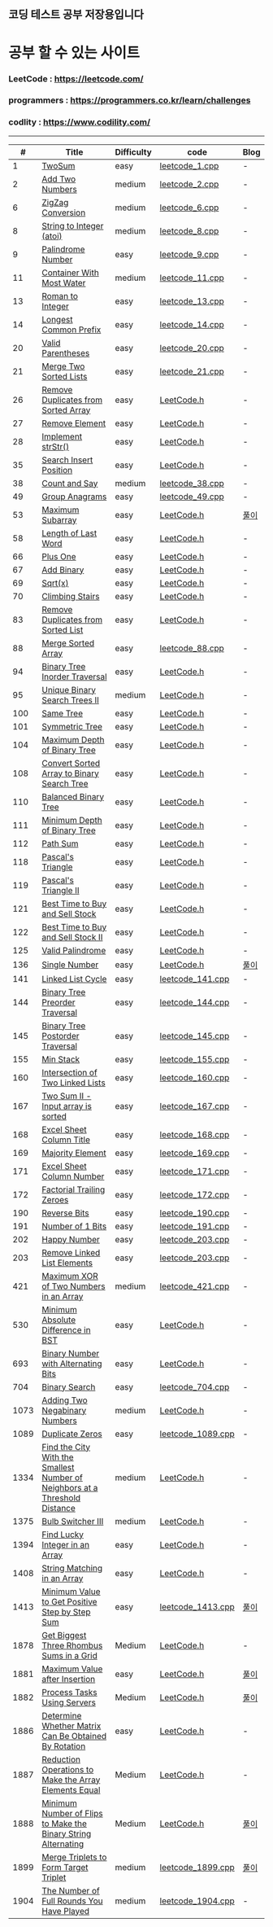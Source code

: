 ## 코딩 테스트 공부 저장용입니다

# 공부 할 수 있는 사이트

### LeetCode : https://leetcode.com/

### programmers : https://programmers.co.kr/learn/challenges

### codlity : https://www.codility.com/

---

| #    | Title                                                                                                                                                                                     | Difficulty | code                                                     | Blog                                                                                       |
|------|-------------------------------------------------------------------------------------------------------------------------------------------------------------------------------------------|------------|----------------------------------------------------------|--------------------------------------------------------------------------------------------|
| 1    | [TwoSum](https://leetcode.com/problems/two-sum/)                                                                                                                                          | easy       | [leetcode_1.cpp](LeetCode/LeetCode/leetcode_1.cpp)       | -                                                                                          |
| 2    | [Add Two Numbers](https://leetcode.com/problems/add-two-numbers)                                                                                                                          | medium     | [leetcode_2.cpp](LeetCode/LeetCode/leetcode_2.cpp)       | -                                                                                          |
| 6    | [ZigZag Conversion](https://leetcode.com/problems/zigzag-conversion/)                                                                                                                     | medium     | [leetcode_6.cpp](LeetCode/LeetCode/leetcode_6.cpp)       | -                                                                                          |
| 8    | [String to Integer (atoi)](https://leetcode.com/problems/string-to-integer-atoi/)                                                                                                                     | medium     | [leetcode_8.cpp](LeetCode/LeetCode/leetcode_8.cpp)       | -                                                                                          |
| 9    | [Palindrome Number](https://leetcode.com/problems/palindrome-number/)                                                                                                                     | easy       | [leetcode_9.cpp](LeetCode/LeetCode/leetcode_9.cpp)       | -                                                                                          |
| 11   | [Container With Most Water](https://leetcode.com/problems/container-with-most-water/)                                                                                                                     | medium       | [leetcode_11.cpp](LeetCode/LeetCode/leetcode_11.cpp)       | -                                                                                          |
| 13   | [Roman to Integer](https://leetcode.com/problems/roman-to-integer/)                                                                                                                       | easy       | [leetcode_13.cpp](LeetCode/LeetCode/leetcode_13.cpp)     | -                                                                                          |
| 14   | [Longest Common Prefix](https://leetcode.com/problems/longest-common-prefix/)                                                                                                             | easy       | [leetcode_14.cpp](LeetCode/LeetCode/leetcode_14.cpp)     | -                                                                                          |
| 20   | [Valid Parentheses](https://leetcode.com/problems/valid-parentheses/)                                                                                                                     | easy       | [leetcode_20.cpp](LeetCode/LeetCode/leetcode_20.cpp)     | -                                                                                          |
| 21   | [Merge Two Sorted Lists](https://leetcode.com/problems/merge-two-sorted-lists/)                                                                                                           | easy       | [leetcode_21.cpp](LeetCode/LeetCode/leetcode_21.cpp)     | -                                                                                          |
| 26   | [Remove Duplicates from Sorted Array](https://leetcode.com/problems/remove-duplicates-from-sorted-array/)                                                                                 | easy       | [LeetCode.h](LeetCode/LeetCode/LeetCode.h)               | -                                                                                          |
| 27   | [Remove Element](https://leetcode.com/problems/remove-element/)                                                                                                                           | easy       | [LeetCode.h](LeetCode/LeetCode/LeetCode.h)               | -                                                                                          |
| 28   | [Implement strStr()](https://leetcode.com/problems/implement-strstr/)                                                                                                                     | easy       | [LeetCode.h](LeetCode/LeetCode/LeetCode.h)               | -                                                                                          |
| 35   | [Search Insert Position](https://leetcode.com/problems/search-insert-position/)                                                                                                           | easy       | [LeetCode.h](LeetCode/LeetCode/LeetCode.h)               | -                                                                                          |
| 38   | [Count and Say](https://leetcode.com/problems/count-and-say/)                                                                                                                             | medium     | [leetcode_38.cpp](LeetCode/LeetCode/leetcode_38.cpp)     | -                                                                                          |
| 49   | [Group Anagrams](https://leetcode.com/problems/group-anagrams/)                                                                                                                           | easy       | [leetcode_49.cpp](LeetCode/LeetCode/leetcode_49.cpp)     | -                                                                                          |
| 53   | [Maximum Subarray](https://leetcode.com/problems/maximum-subarray/)                                                                                                                       | easy       | [LeetCode.h](LeetCode/LeetCode/LeetCode.h)               | [풀이](https://www.notion.so/Leetcode-53-1baf0dff736d45a19a9544309d904b1a)                   |
| 58   | [Length of Last Word](https://leetcode.com/problems/length-of-last-word/)                                                                                                                 | easy       | [LeetCode.h](LeetCode/LeetCode/LeetCode.h)               | -                                                                                          |
| 66   | [Plus One](https://leetcode.com/problems/plus-one/)                                                                                                                                       | easy       | [LeetCode.h](LeetCode/LeetCode/LeetCode.h)               | -                                                                                          |
| 67   | [Add Binary](https://leetcode.com/problems/add-binary/)                                                                                                                                   | easy       | [LeetCode.h](LeetCode/LeetCode/LeetCode.h)               | -                                                                                          |
| 69   | [Sqrt(x)](https://leetcode.com/problems/sqrtx/)                                                                                                                                           | easy       | [LeetCode.h](LeetCode/LeetCode/LeetCode.h)               | -                                                                                          |
| 70   | [Climbing Stairs](https://leetcode.com/problems/climbing-stairs/)                                                                                                                         | easy       | [LeetCode.h](LeetCode/LeetCode/LeetCode.h)               | -                                                                                          |
| 83   | [Remove Duplicates from Sorted List](https://leetcode.com/problems/remove-duplicates-from-sorted-list/)                                                                                   | easy       | [LeetCode.h](LeetCode/LeetCode/LeetCode.h)               | -                                                                                          |
| 88   | [Merge Sorted Array](https://leetcode.com/problems/merge-sorted-array/)                                                                                                                   | easy       | [leetcode_88.cpp](LeetCode/LeetCode/leetcode_88.cpp)     | -                                                                                          |
| 94   | [Binary Tree Inorder Traversal](https://leetcode.com/problems/binary-tree-inorder-traversal/)                                                                                             | easy       | [LeetCode.h](LeetCode/LeetCode/LeetCode.h)               | -                                                                                          |
| 95   | [Unique Binary Search Trees II](https://leetcode.com/problems/unique-binary-search-trees-ii/)                                                                                             | medium     | [LeetCode.h](LeetCode/LeetCode/LeetCode.h)               | -                                                                                          |
| 100  | [Same Tree](https://leetcode.com/problems/same-tree/)                                                                                                                                     | easy       | [LeetCode.h](LeetCode/LeetCode/LeetCode.h)               | -                                                                                          |
| 101  | [Symmetric Tree](https://leetcode.com/problems/symmetric-tree/)                                                                                                                           | easy       | [LeetCode.h](LeetCode/LeetCode/LeetCode.h)               | -                                                                                          |
| 104  | [Maximum Depth of Binary Tree](https://leetcode.com/problems/maximum-depth-of-binary-tree/)                                                                                               | easy       | [LeetCode.h](LeetCode/LeetCode/LeetCode.h)               | -                                                                                          |
| 108  | [Convert Sorted Array to Binary Search Tree](https://leetcode.com/problems/convert-sorted-array-to-binary-search-tree/)                                                                   | easy       | [LeetCode.h](LeetCode/LeetCode/LeetCode.h)               | -                                                                                          |
| 110  | [Balanced Binary Tree](https://leetcode.com/problems/balanced-binary-tree/)                                                                                                               | easy       | [LeetCode.h](LeetCode/LeetCode/LeetCode.h)               | -                                                                                          |
| 111  | [Minimum Depth of Binary Tree](https://leetcode.com/problems/minimum-depth-of-binary-tree/)                                                                                               | easy       | [LeetCode.h](LeetCode/LeetCode/LeetCode.h)               | -                                                                                          |
| 112  | [Path Sum](https://leetcode.com/problems/path-sum/)                                                                                                                                       | easy       | [LeetCode.h](LeetCode/LeetCode/LeetCode.h)               | -                                                                                          |
| 118  | [Pascal's Triangle](https://leetcode.com/problems/pascals-triangle/)                                                                                                                      | easy       | [LeetCode.h](LeetCode/LeetCode/LeetCode.h)               | -                                                                                          |
| 119  | [Pascal's Triangle II](https://leetcode.com/problems/pascals-triangle-ii/)                                                                                                                | easy       | [LeetCode.h](LeetCode/LeetCode/LeetCode.h)               | -                                                                                          |
| 121  | [Best Time to Buy and Sell Stock](https://leetcode.com/problems/best-time-to-buy-and-sell-stock/)                                                                                         | easy       | [LeetCode.h](LeetCode/LeetCode/LeetCode.h)               | -                                                                                          |
| 122  | [Best Time to Buy and Sell Stock II](https://leetcode.com/problems/best-time-to-buy-and-sell-stock-ii/)                                                                                   | easy       | [LeetCode.h](LeetCode/LeetCode/LeetCode.h)               | -                                                                                          |
| 125  | [Valid Palindrome](https://leetcode.com/problems/valid-palindrome/)                                                                                                                       | easy       | [LeetCode.h](LeetCode/LeetCode/LeetCode.h)               | -                                                                                          |
| 136  | [Single Number](https://leetcode.com/problems/single-number/)                                                                                                                             | easy       | [LeetCode.h](LeetCode/LeetCode/LeetCode.h)               | [풀이](https://www.notion.so/C-XOR-4f3e6a2ccf324a4591ea7cfdaef304b9)                         |
| 141  | [Linked List Cycle](https://leetcode.com/problems/linked-list-cycle/)                                                                                                                     | easy       | [leetcode_141.cpp](LeetCode/LeetCode/leetcode_141.cpp)   | -                                                                                          |
| 144  | [Binary Tree Preorder Traversal](https://leetcode.com/problems/binary-tree-preorder-traversal/)                                                                                           | easy       | [leetcode_144.cpp](LeetCode/LeetCode/leetcode_144.cpp)   | -                                                                                          |
| 145  | [Binary Tree Postorder Traversal](https://leetcode.com/problems/binary-tree-postorder-traversal/)                                                                                         | easy       | [leetcode_145.cpp](LeetCode/LeetCode/leetcode_145.cpp)   | -                                                                                          |
| 155  | [Min Stack](https://leetcode.com/problems/min-stack/)                                                                                                                                     | easy       | [leetcode_155.cpp](LeetCode/LeetCode/leetcode_155.cpp)   | -                                                                                          |
| 160  | [Intersection of Two Linked Lists](https://leetcode.com/problems/intersection-of-two-linked-lists/)                                                                                       | easy       | [leetcode_160.cpp](LeetCode/LeetCode/leetcode_160.cpp)   | -                                                                                          |
| 167  | [Two Sum II - Input array is sorted](https://leetcode.com/problems/two-sum-ii-input-array-is-sorted/)                                                                                     | easy       | [leetcode_167.cpp](LeetCode/LeetCode/leetcode_167.cpp)   | -                                                                                          |
| 168  | [Excel Sheet Column Title](https://leetcode.com/problems/excel-sheet-column-title/)                                                                                                       | easy       | [leetcode_168.cpp](LeetCode/LeetCode/leetcode_168.cpp)   | -                                                                                          |
| 169  | [Majority Element](https://leetcode.com/problems/majority-element/)                                                                                                                       | easy       | [leetcode_169.cpp](LeetCode/LeetCode/leetcode_169.cpp)   | -                                                                                          |
| 171  | [Excel Sheet Column Number](https://leetcode.com/problems/excel-sheet-column-number/)                                                                                                     | easy       | [leetcode_171.cpp](LeetCode/LeetCode/leetcode_171.cpp)   | -                                                                                          |
| 172  | [Factorial Trailing Zeroes](https://leetcode.com/problems/factorial-trailing-zeroes/)                                                                                                     | easy       | [leetcode_172.cpp](LeetCode/LeetCode/leetcode_172.cpp)   | -                                                                                          |
| 190  | [Reverse Bits](https://leetcode.com/problems/reverse-bits/)                                                                                                                               | easy       | [leetcode_190.cpp](LeetCode/LeetCode/leetcode_190.cpp)   | -                                                                                          |
| 191  | [Number of 1 Bits](https://leetcode.com/problems/number-of-1-bits/)                                                                                                                       | easy       | [leetcode_191.cpp](LeetCode/LeetCode/leetcode_191.cpp)   | -                                                                                          |
| 202  | [Happy Number](https://leetcode.com/problems/happy-number/)                                                                                                                               | easy       | [leetcode_203.cpp](LeetCode/LeetCode/leetcode_202.cpp)   | -                                                                                          |
| 203  | [Remove Linked List Elements](https://leetcode.com/problems/remove-linked-list-elements/)                                                                                                 | easy       | [leetcode_203.cpp](LeetCode/LeetCode/leetcode_202.cpp)   | -                                                                                          |
| 421  | [Maximum XOR of Two Numbers in an Array](https://leetcode.com/problems/maximum-xor-of-two-numbers-in-an-array/)                                                                           | medium     | [leetcode_421.cpp](LeetCode/LeetCode/leetcode_421.cpp)   | -                                                                                          |
| 530  | [Minimum Absolute Difference in BST](https://leetcode.com/problems/minimum-absolute-difference-in-bst/)                                                                                   | easy       | [LeetCode.h](LeetCode/LeetCode/LeetCode.h)               | -                                                                                          |
| 693  | [Binary Number with Alternating Bits](https://leetcode.com/problems/binary-number-with-alternating-bits/)                                                                                 | easy       | [LeetCode.h](LeetCode/LeetCode/LeetCode.h)               | -                                                                                          |
| 704  | [Binary Search](https://leetcode.com/problems/binary-search/)                                                                                                                             | easy       | [leetcode_704.cpp](LeetCode/LeetCode/leetcode_704.cpp)   | -                                                                                          |
| 1073 | [Adding Two Negabinary Numbers](https://leetcode.com/problems/adding-two-negabinary-numbers/)                                                                                             | medium     | [LeetCode.h](LeetCode/LeetCode/LeetCode.h)               | -                                                                                          |
| 1089 | [Duplicate Zeros](https://leetcode.com/problems/duplicate-zeros/)                                                                                                                         | easy       | [leetcode_1089.cpp](LeetCode/LeetCode/leetcode_1089.cpp) | -                                                                                          |
| 1334 | [Find the City With the Smallest Number of Neighbors at a Threshold Distance](https://leetcode.com/problems/find-the-city-with-the-smallest-number-of-neighbors-at-a-threshold-distance/) | medium     | [LeetCode.h](LeetCode/LeetCode/LeetCode.h)               | -                                                                                          |
| 1375 | [Bulb Switcher III](https://leetcode.com/problems/bulb-switcher-iii/)                                                                                                                     | medium     | [LeetCode.h](LeetCode/LeetCode/LeetCode.h)               | -                                                                                          |
| 1394 | [Find Lucky Integer in an Array](https://leetcode.com/problems/find-lucky-integer-in-an-array/)                                                                                           | easy       | [LeetCode.h](LeetCode/LeetCode/LeetCode.h)               | -                                                                                          |
| 1408 | [String Matching in an Array](https://leetcode.com/problems/string-matching-in-an-array/)                                                                                                 | easy       | [LeetCode.h](LeetCode/LeetCode/LeetCode.h)               | -                                                                                          |
| 1413 | [Minimum Value to Get Positive Step by Step Sum](https://leetcode.com/problems/minimum-value-to-get-positive-step-by-step-sum/)                                                           | easy       | [leetcode_1413.cpp](LeetCode/LeetCode/leetcode_1413.cpp) | [풀이](https://www.notion.so/Leetcode-1413-33e88dcdbb484babbd1ef617302d956a)                 |
| 1878 | [Get Biggest Three Rhombus Sums in a Grid](https://leetcode.com/problems/get-biggest-three-rhombus-sums-in-a-grid/)                                                                       | Medium     | [LeetCode.h](LeetCode/LeetCode/LeetCode.h)               | -                                                                                          |
| 1881 | [Maximum Value after Insertion](https://leetcode.com/problems/maximum-value-after-insertion/)                                                                                             | easy       | [LeetCode.h](LeetCode/LeetCode/LeetCode.h)               | [풀이](https://www.notion.so/Maximum-Value-after-Insertion-df38a892d28b45bf8d66a26b60842a9a) |
| 1882 | [Process Tasks Using Servers](https://leetcode.com/problems/process-tasks-using-servers/)                                                                                                 | Medium     | [LeetCode.h](LeetCode/LeetCode/LeetCode.h)               | [풀이](https://www.notion.so/Process-Tasks-Using-Servers-33467a755e2245e58295cde9f31bd2b6)   |
| 1886 | [Determine Whether Matrix Can Be Obtained By Rotation](https://leetcode.com/problems/determine-whether-matrix-can-be-obtained-by-rotation/)                                               | easy       | [LeetCode.h](LeetCode/LeetCode/LeetCode.h)               | -                                                                                          |
| 1887 | [Reduction Operations to Make the Array Elements Equal](https://leetcode.com/problems/reduction-operations-to-make-the-array-elements-equal/)                                             | Medium     | [LeetCode.h](LeetCode/LeetCode/LeetCode.h)               | -                                                                                          |
| 1888 | [Minimum Number of Flips to Make the Binary String Alternating](https://leetcode.com/problems/minimum-number-of-flips-to-make-the-binary-string-alternating/)                             | Medium     | [LeetCode.h](LeetCode/LeetCode/LeetCode.h)               | [풀이](https://www.notion.so/Sliding-window-b80560c4e56d4b5886072724b58cf756)                |
| 1899 | [Merge Triplets to Form Target Triplet](https://leetcode.com/problems/merge-triplets-to-form-target-triplet/)                                                                             | medium     | [leetcode_1899.cpp](LeetCode/LeetCode/leetcode_1899.cpp) | [풀이](https://www.notion.so/Leetcode-1899-d597bb5a9df34cefa1b85cb5979f6fe1)                 |
| 1904 | [The Number of Full Rounds You Have Played](https://leetcode.com/problems/the-number-of-full-rounds-you-have-played/)                                                                     | medium     | [leetcode_1904.cpp](LeetCode/LeetCode/leetcode_1904.cpp) | -                                                                                          |

